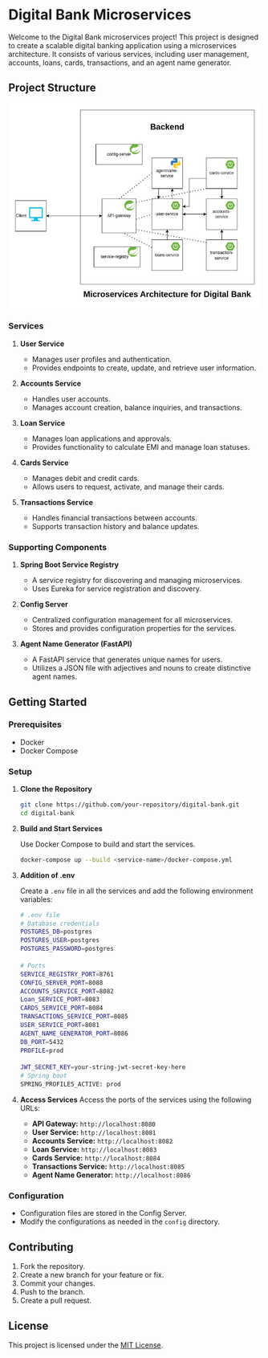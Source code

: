 
# Digital Bank Microservices

Welcome to the Digital Bank microservices project! This project is designed to create a scalable digital banking application using a microservices architecture. It consists of various services, including user management, accounts, loans, cards, transactions, and an agent name generator.

## Project Structure
<!-- Image of overall backend design -->
![Digital Bank Microservices](images/backend-overview.jpg)

### Services

1. **User Service**
   - Manages user profiles and authentication.
   - Provides endpoints to create, update, and retrieve user information.

2. **Accounts Service**
   - Handles user accounts.
   - Manages account creation, balance inquiries, and transactions.

3. **Loan Service**
   - Manages loan applications and approvals.
   - Provides functionality to calculate EMI and manage loan statuses.

4. **Cards Service**
   - Manages debit and credit cards.
   - Allows users to request, activate, and manage their cards.

5. **Transactions Service**
   - Handles financial transactions between accounts.
   - Supports transaction history and balance updates.

### Supporting Components

1. **Spring Boot Service Registry**
   - A service registry for discovering and managing microservices.
   - Uses Eureka for service registration and discovery.

2. **Config Server**
   - Centralized configuration management for all microservices.
   - Stores and provides configuration properties for the services.

3. **Agent Name Generator (FastAPI)**
   - A FastAPI service that generates unique names for users.
   - Utilizes a JSON file with adjectives and nouns to create distinctive agent names.

## Getting Started

### Prerequisites

- Docker
- Docker Compose

### Setup

1. **Clone the Repository**

   ```bash
   git clone https://github.com/your-repository/digital-bank.git
   cd digital-bank
   ```

2. **Build and Start Services**

   Use Docker Compose to build and start the services.

   ```bash
   docker-compose up --build <service-name>/docker-compose.yml
   ```

3. **Addition of .env**
   
      Create a `.env` file in all the services and add the following environment variables:
   
      ```bash
      # .env file
      # Database credentials
      POSTGRES_DB=postgres
      POSTGRES_USER=postgres
      POSTGRES_PASSWORD=postgres

      # Ports
      SERVICE_REGISTRY_PORT=8761
      CONFIG_SERVER_PORT=8088
      ACCOUNTS_SERVICE_PORT=8082
      Loan_SERVICE_PORT=8083
      CARDS_SERVICE_PORT=8084
      TRANSACTIONS_SERVICE_PORT=8085
      USER_SERVICE_PORT=8081
      AGENT_NAME_GENERATOR_PORT=8086
      DB_PORT=5432
      PROFILE=prod

      JWT_SECRET_KEY=your-string-jwt-secret-key-here
      # Spring boot
      SPRING_PROFILES_ACTIVE: prod
      ```


4. **Access Services**
   Access the ports of the services using the following URLs:
    - **API Gateway:** `http://localhost:8080`
   - **User Service:** `http://localhost:8081`
   - **Accounts Service:** `http://localhost:8082`
   - **Loan Service:** `http://localhost:8083`
   - **Cards Service:** `http://localhost:8084`
   - **Transactions Service:** `http://localhost:8085`
   - **Agent Name Generator:** `http://localhost:8086`

### Configuration

- Configuration files are stored in the Config Server.
- Modify the configurations as needed in the `config` directory.


## Contributing

1. Fork the repository.
2. Create a new branch for your feature or fix.
3. Commit your changes.
4. Push to the branch.
5. Create a pull request.

## License

This project is licensed under the [MIT License](LICENSE).
